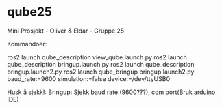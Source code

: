 # qube25
Mini Prosjekt - Oliver &amp; Eldar - Gruppe 25









Kommandoer:

ros2 launch qube_description view_qube.launch.py
ros2 launch qube_description bringup.launch.py
ros2 launch qube_description bringup.launch2.py
ros2 launch qube_bringup bringup.launch2.py baud_rate:=9600 simulation:=false device:=/dev/ttyUSB0





Husk å sjekk!:
    Bringup: Sjekk baud rate (9600???), com port(Bruk arduino IDE)
